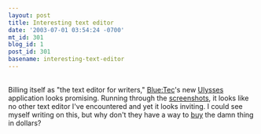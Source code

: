 ```yaml
---
layout: post
title: Interesting text editor
date: '2003-07-01 03:54:24 -0700'
mt_id: 301
blog_id: 1
post_id: 301
basename: interesting-text-editor
---
```

<br />Billing itself as "the text editor for writers," <a href="http://www.blue-tec.com/">Blue:Tec</a>'s new <a href="http://www.blue-tec.com/ulysses/">Ulysses</a> application looks promising. Running through the <a href="http://www.blue-tec.com/ulysses/screens.php">screenshots</a>, it looks like no other text editor I've encountered and yet it looks inviting. I could see myself writing on this, but why don't they have a way to <a href="http://www.blue-tec.com/ulysses/pricing.php">buy</a> the damn thing in dollars?<br /><br /><br />
